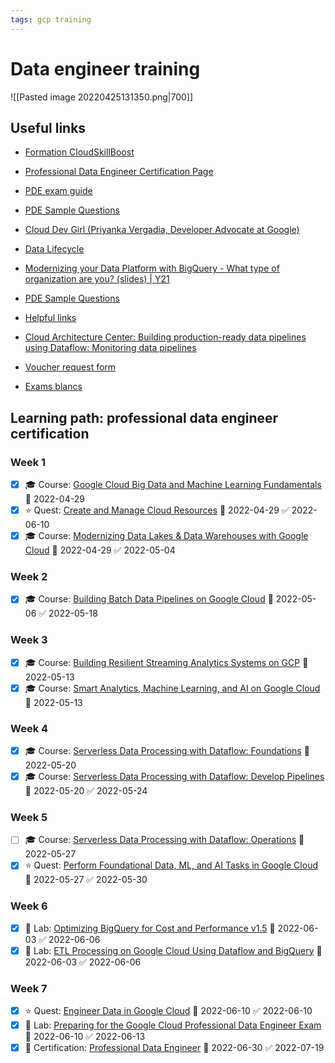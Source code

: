 ```yaml
---
tags: gcp training
---
```


# Data engineer training

![[Pasted image 20220425131350.png|700]]

## Useful links

- [Formation CloudSkillBoost](https://partner.cloudskillsboost.google/course_templates/244)
- [Professional Data Engineer Certification Page](https://cloud.google.com/certification/data-engineer)
- [PDE exam guide](https://cloud.google.com/certification/guides/data-engineer)
- [PDE Sample Questions](https://cloud.google.com/certification/sample-questions/data-engineer)
- [Cloud Dev Girl (Priyanka Vergadia, Developer Advocate at Google)](https://thecloudgirl.dev/analytics.html)
- [Data Lifecycle](https://cloud.google.com/architecture/data-lifecycle-cloud-platform)
- [Modernizing your Data Platform with BigQuery - What type of organization are you? (slides) | Y21](https://docs.google.com/presentation/d/151LODiwpNj08My8Ev56v44YzNzhGROBdVxr-VVswh3Y/edit?resourcekey=0-lEG2Vu5ukHq8urexAYExqg#slide=id.g1080ca799fc_0_0)
- [PDE Sample Questions](https://docs.google.com/forms/d/e/1FAIpQLSfkWEzBCP0wQ09ZuFm7G2_4qtkYbfmk_0getojdnPdCYmq37Q/viewscore?viewscore=AE0zAgD9lsmHFyKiInCoRedzT_CkHQyhcdCsdo9Kz5OJcBmgSq3nPyi8BMKEbS8I_uVOUlo)
- [Helpful links](https://docs.google.com/document/d/1PuJEr4xnP4yL_tQM4xQvSlBWzk1hn5_jUEcMW3wyrSE/edit#heading=h.r28s2hu0k5wp)
- [Cloud Architecture Center: Building production-ready data pipelines using Dataflow: Monitoring data pipelines](https://cloud.google.com/architecture/building-production-ready-data-pipelines-using-dataflow-monitoring)
- [Voucher request form](https://docs.google.com/forms/d/e/1FAIpQLSdsns1V1t8lwt5CsMA-Gr4FYbrjId_mgqdAUjKQTJf6Q2QTHg/viewform)

- [Exams blancs](https://www.examtopics.com/exams/google/professional-data-engineer/view/26/)

## Learning path: professional data engineer certification

### Week 1

- [x] 🎓 Course: [Google Cloud Big Data and Machine Learning Fundamentals](https://partner.cloudskillsboost.google/course_templates/3) 📅 2022-04-29
- [x] ⭐ Quest: [Create and Manage Cloud Resources](https://partner.cloudskillsboost.google/quests/120) 📅 2022-04-29 ✅ 2022-06-10
- [x] 🎓 Course: [Modernizing Data Lakes & Data Warehouses with Google Cloud](https://partner.cloudskillsboost.google/course_templates/54) 📅 2022-04-29 ✅ 2022-05-04

### Week 2

- [x] 🎓 Course: [Building Batch Data Pipelines on Google Cloud](https://partner.cloudskillsboost.google/course_sessions/802660/documents/154933) 📅 2022-05-06 ✅ 2022-05-18

### Week 3

- [x] 🎓 Course: [Building Resilient Streaming Analytics Systems on GCP](https://googlecourses.qwiklabs.com/course_templates/52) 📅 2022-05-13
- [x] 🎓 Course: [Smart Analytics, Machine Learning, and AI on Google Cloud](https://partner.cloudskillsboost.google/course_templates/55) 📅 2022-05-13

### Week 4

- [x] 🎓 Course: [Serverless Data Processing with Dataflow: Foundations](https://partner.cloudskillsboost.google/course_templates/218) 📅 2022-05-20
- [x] 🎓 Course: [Serverless Data Processing with Dataflow: Develop Pipelines](https://partner.cloudskillsboost.google/course_templates/229) 📅 2022-05-20 ✅ 2022-05-24

### Week 5

- [ ] 🎓 Course: [Serverless Data Processing with Dataflow: Operations](https://partner.cloudskillsboost.google/course_templates/264) 📅 2022-05-27
- [x] ⭐ Quest: [Perform Foundational Data, ML, and AI Tasks in Google Cloud](https://partner.cloudskillsboost.google/quests/117) 📅 2022-05-27 ✅ 2022-05-30

### Week 6

- [x] 🧪 Lab: [Optimizing BigQuery for Cost and Performance v1.5](http://googlecourses.qwiklabs.com/catalog_lab/1667) 📅 2022-06-03 ✅ 2022-06-06
- [x] 🧪 Lab: [ETL Processing on Google Cloud Using Dataflow and BigQuery](https://googlecourses.qwiklabs.com/focuses/11581?parent=catalog) 📅 2022-06-03 ✅ 2022-06-06

### Week 7

- [x] ⭐ Quest: [Engineer Data in Google Cloud](https://partner.cloudskillsboost.google/quests/132) 📅 2022-06-10 ✅ 2022-06-10
- [x] 🧪 Lab: [Preparing for the Google Cloud Professional Data Engineer Exam](https://googlecourses.qwiklabs.com/course_templates/72) 📅 2022-06-10 ✅ 2022-06-13
- [x] 🏅 Certification: [Professional Data Engineer](https://cloud.google.com/certification/data-engineer) 📅 2022-06-30 ✅ 2022-07-19
